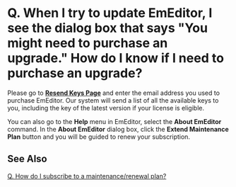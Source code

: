 # Q. When I try to update EmEditor, I see the dialog box that says "You might need to purchase an upgrade." How do I know if I need to purchase an upgrade?

Please go to [**Resend Keys Page**](https://support.emeditor.com/en/sendkeys)
and enter the email address you used to purchase EmEditor. Our system will send a list of all the available keys to you, including the key of the latest version if your license is eligible.

You can also go to the **Help** menu in EmEditor, select the **About EmEditor** command. In the **About EmEditor** dialog box, click the **Extend Maintenance Plan** button and you will be guided to renew your subscription.

## See Also

[Q. How do I subscribe to a maintenance/renewal plan?](subscribe_maintenance)
